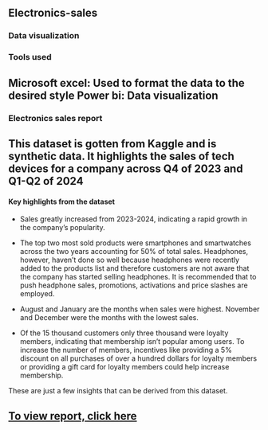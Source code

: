 ## Electronics-sales
### Data visualization

### Tools used
Microsoft excel: Used to format the data to the desired style
Power bi: Data visualization
--
### Electronics sales report

This dataset is gotten from Kaggle and is synthetic data. It highlights the sales of tech devices for a company across Q4 of 2023 and Q1-Q2 of 2024
--
#### Key highlights from the dataset

-	Sales greatly increased from 2023-2024, indicating a rapid growth in the company’s popularity.

-	The top two most sold products were smartphones and smartwatches across the two years accounting for 50% of total sales. Headphones, however, haven’t done so well because headphones were recently added to the products list and therefore customers are not aware that the company has started selling headphones. It is recommended that to push headphone sales, promotions, activations and price slashes are employed.

-	August and January are the months when sales were highest. November and December were the months with the lowest sales.

-	Of the 15 thousand customers only three thousand were loyalty members, indicating that membership isn’t popular among users. To increase the number of members, incentives like providing a 5% discount on all purchases of over a hundred dollars for loyalty members or providing a gift card for loyalty members could help increase membership.

These are just a few insights that can be derived from this dataset.

## [To view report, click here](https://ibb.co/bg1TwKvS)
